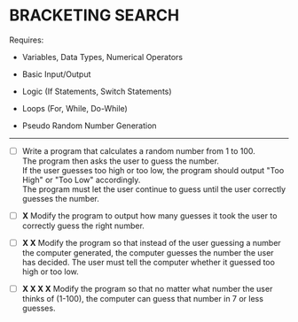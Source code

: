 # BRACKETING SEARCH

Requires:

- Variables, Data Types, Numerical Operators

- Basic Input/Output

- Logic (If Statements, Switch Statements)

- Loops (For, While, Do-While)

- Pseudo Random Number Generation

---

- [ ] Write a program that calculates a random number from 1 to 100.\
The program then asks the user to guess the number.\
If the user guesses too high or too low, the program should output "Too High" or "Too Low" accordingly.\
The program must let the user continue to guess until the user correctly guesses the number.

- [ ] **X** Modify the program to output how many guesses it took the user to correctly guess the right number.

- [ ] **X X** Modify the program so that instead of the user guessing a number the computer generated, the computer guesses the number the user has decided. The user must tell the computer whether it guessed too high or too low.

- [ ] **X X X X** Modify the program so that no matter what number the user thinks of (1-100), the computer can guess that number in 7 or less guesses.